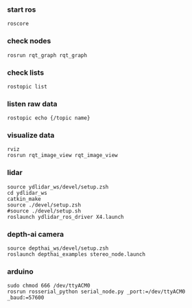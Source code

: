 ### start ros
    roscore 
### check nodes
    rosrun rqt_graph rqt_graph 
### check lists
    rostopic list
### listen raw data
    rostopic echo {/topic name}
### visualize data
    rviz
    rosrun rqt_image_view rqt_image_view
### lidar
    source ydlidar_ws/devel/setup.zsh
    cd ydlidar_ws
    catkin_make
    source ./devel/setup.zsh
    #source ./devel/setup.sh
    roslaunch ydlidar_ros_driver X4.launch
### depth-ai camera
    source depthai_ws/devel/setup.zsh
    roslaunch depthai_examples stereo_node.launch
### arduino
    sudo chmod 666 /dev/ttyACM0
    rosrun rosserial_python serial_node.py _port:=/dev/ttyACM0 _baud:=57600
    
